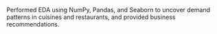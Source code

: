Performed EDA using NumPy, Pandas, and Seaborn to uncover demand patterns in cuisines and restaurants, and provided business recommendations.